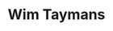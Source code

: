 ---
avatar: /images/people/wimtaymans.jpg
avatar_small: /images/people/wimtaymans_small.jpg
bio: 'Principal Software Engineer at Red Hat. C and Java programming, multimedia frameworks
  specialist. Specialties: GStreamer Multimedia framework lead designer'
gplus: null
homepage: null
instagram: null
linkedin: https://www.linkedin.com/in/wim-taymans-6a4a099
title: Wim Taymans
twitter: null
type: guest
username: wimtaymans
youtube: null
---